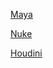 <a href="https://https://www.autodesk.com/products/maya">Maya</a>

<a href="https://www.foundry.com/products/nuke">Nuke</a>

<a href="https://www.sidefx.com/buy//">Houdini</a>
